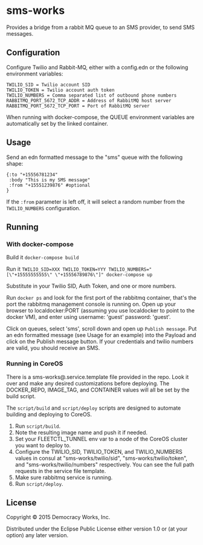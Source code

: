 # sms-works

Provides a bridge from a rabbit MQ queue to an SMS provider, to send SMS messages.

## Configuration

Configure Twilio and Rabbit-MQ, either with a config.edn or the following environment variables:

    TWILIO_SID = Twilio account SID
    TWILIO_TOKEN = Twilio account auth token
    TWILIO_NUMBERS = Comma separated list of outbound phone numbers
    RABBITMQ_PORT_5672_TCP_ADDR = Address of RabbitMQ host server
    RABBITMQ_PORT_5672_TCP_PORT = Port of RabbitMQ server
    
When running with docker-compose, the QUEUE environment variables are automatically set by the linked container.

## Usage

Send an edn formatted message to the "sms" queue with the following shape:

    {:to "+15556781234"
     :body "This is my SMS message"
     :from "+15551239876" #optional
    }
     
If the `:from` parameter is left off, it will select a random number from the `TWILIO_NUMBERS` configuration.

## Running

### With docker-compose

Build it
`docker-compose build`

Run it
`TWILIO_SID=XXX TWILIO_TOKEN=YYY TWILIO_NUMBERS="[\"+15555555555\" \"+15556789876\"]" docker-compose up`

Substitute in your Twilio SID, Auth Token, and one or more numbers.

Run `docker ps` and look for the first port of the rabbitmq container, that's the port the rabbitmq management console is running on. Open up your browser to localdocker:PORT (assuming you use localdocker to point to the docker VM), and enter using username: 'guest' password: 'guest'.

Click on queues, select 'sms', scroll down and open up `Publish message`. Put an edn formatted message (see Usage for an example) into the Payload and click on the Publish message button. If your credentials and twilio numbers are valid, you should receive an SMS.

### Running in CoreOS

There is a sms-works@.service.template file provided in the repo. Look it over and make any desired customizations before deploying. The DOCKER_REPO, IMAGE_TAG, and CONTAINER values will all be set by the build script.

The `script/build` and `script/deploy` scripts are designed to automate building and deploying to CoreOS.

1. Run `script/build`.
1. Note the resulting image name and push it if needed.
1. Set your FLEETCTL_TUNNEL env var to a node of the CoreOS cluster you want to deploy to.
1. Configure the TWILIO_SID, TWILIO_TOKEN, and TWILIO_NUMBERS values in consul at "sms-works/twilio/sid", "sms-works/twilio/token", and "sms-works/twilio/numbers" respectively. You can see the full path requests in the service file template.
1. Make sure rabbitmq service is running.
1. Run `script/deploy`.

## License

Copyright © 2015 Democracy Works, Inc.

Distributed under the Eclipse Public License either version 1.0 or (at
your option) any later version.
